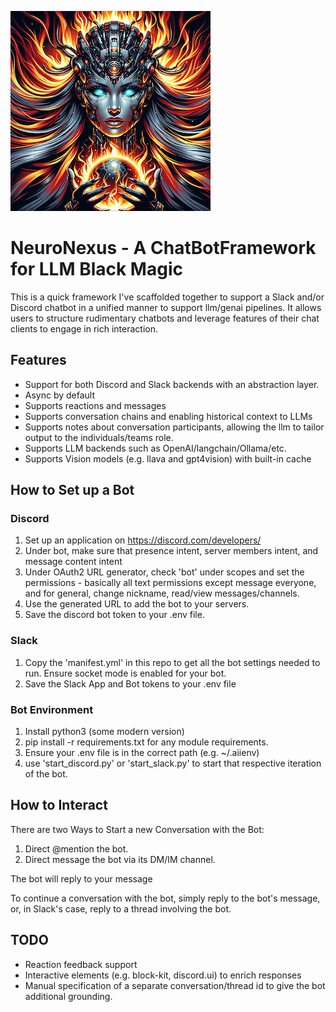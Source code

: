 ![alt text](https://github.com/batteryshark/NeuroNexus/blob/main/asset/icon.png)
# NeuroNexus - A ChatBotFramework for LLM Black Magic

This is a quick framework I've scaffolded together to support a Slack and/or Discord chatbot in a unified manner to support llm/genai pipelines. It allows users to structure rudimentary chatbots and leverage features of their chat clients to engage in rich interaction.

## Features

- Support for both Discord and Slack backends with an abstraction layer.
- Async by default
- Supports reactions and messages 
- Supports conversation chains and enabling historical context to LLMs
- Supports notes about conversation participants, allowing the llm to tailor output to the individuals/teams role.
- Supports LLM backends such as OpenAI/langchain/Ollama/etc.
- Supports Vision models (e.g. llava and gpt4vision) with built-in cache

## How to Set up a Bot

### Discord

1. Set up an application on https://discord.com/developers/
2. Under bot, make sure that presence intent, server members intent, and message content intent
3. Under OAuth2 URL generator, check 'bot' under scopes and set the permissions -  basically all text permissions except message everyone, and for general, change nickname, read/view messages/channels.
4. Use the generated URL to add the bot to your servers. 
5. Save the discord bot token to your .env file.

### Slack

1. Copy the 'manifest.yml' in this repo to get all the bot settings needed to run. Ensure socket mode is enabled for your bot.
2. Save the Slack App and Bot tokens to your .env file 


### Bot Environment
1. Install python3 (some modern version)
2. pip install -r requirements.txt for any module requirements.
3. Ensure your .env file is in the correct path (e.g. ~/.aiienv)
4. use 'start_discord.py' or 'start_slack.py' to start that respective iteration of the bot.


## How to Interact

There are two Ways to Start a new Conversation with the Bot:

1. Direct @mention the bot.
2. Direct message the bot via its DM/IM channel.

The bot will reply to your message

To continue a conversation with the bot, simply reply to the bot's message, or, in Slack's case, reply to a thread involving the bot.



## TODO
- Reaction feedback support
- Interactive elements (e.g. block-kit, discord.ui) to enrich responses
- Manual specification of a separate conversation/thread id to give the bot additional grounding.